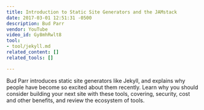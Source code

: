```yaml
---
title: Introduction to Static Site Generators and the JAMstack
date: 2017-03-01 12:51:31 -0500
description: Bud Parr
vendor: YouTube
video_id: Gy8mhRwlt8
tool:
- tool/jekyll.md
related_content: []
related_tools: []

---
```

Bud Parr introduces static site generators like Jekyll, and explains why people have become so excited about them recently. Learn why you should consider building your next site with these tools, covering, security, cost and other benefits, and review the ecosystem of tools.